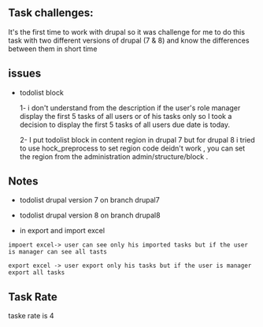 ## Task challenges:
It's the first time to work with drupal so it was challenge for me to do this task
 with two different versions of drupal (7 & 8) and know the differences between them in short time 
 

 
## issues
- todolist block

  1- i don't understand from the description if the user's role manager display the first 5 tasks of all users or of his tasks only
    so I took a decision to display the first 5 tasks of all users due date is today.
    
  2- I put todolist block in content region in drupal 7 but for drupal 8 i tried to use hock_preprocess
     to set region code deidn't work , you can set the region from the administration 
     admin/structure/block .
  
 ## Notes   
   - todolist drupal version 7 on branch drupal7
   
   - todolist drupal version 8 on branch drupal8
   
   - in export and import excel 
   
    impoert excel-> user can see only his imported tasks but if the user is manager can see all tasts
    
    export excel -> user export only his tasks but if the user is manager export all tasks
    
 ## Task Rate
 taske rate is 4   
